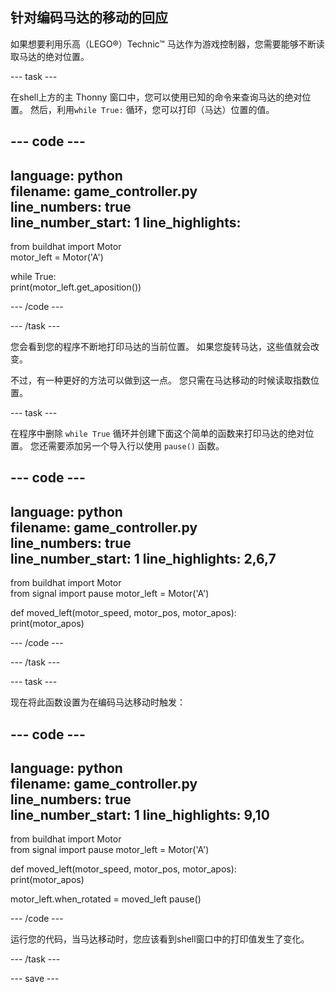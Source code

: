 ## 针对编码马达的移动的回应

如果想要利用乐高（LEGO®）Technic™ 马达作为游戏控制器，您需要能够不断读取马达的绝对位置。

--- task ---

在shell上方的主 Thonny 窗口中，您可以使用已知的命令来查询马达的绝对位置。 然后，利用`while True:` 循环，您可以打印（马达）位置的值。

--- code ---
---
language: python   
filename: game_controller.py   
line_numbers: true   
line_number_start: 1
line_highlights:
---

from buildhat import Motor   
motor_left = Motor('A')

while True:   
print(motor_left.get_aposition())

--- /code ---

--- /task ---

您会看到您的程序不断地打印马达的当前位置。 如果您旋转马达，这些值就会改变。

不过，有一种更好的方法可以做到这一点。 您只需在马达移动的时候读取指数位置。

--- task ---

在程序中删除 `while True` 循环并创建下面这个简单的函数来打印马达的绝对位置。 您还需要添加另一个导入行以使用 `pause()` 函数。

--- code ---
---
language: python   
filename: game_controller.py   
line_numbers: true   
line_number_start: 1
line_highlights: 2,6,7
---

from buildhat import Motor  
from signal import pause motor_left = Motor('A')


def moved_left(motor_speed, motor_pos, motor_apos):   
print(motor_apos)

--- /code ---

--- /task ---

--- task ---

现在将此函数设置为在编码马达移动时触发：

--- code ---
---
language: python   
filename: game_controller.py   
line_numbers: true   
line_number_start: 1
line_highlights: 9,10
---

from buildhat import Motor  
from signal import pause motor_left = Motor('A')


def moved_left(motor_speed, motor_pos, motor_apos):   
print(motor_apos)

motor_left.when_rotated = moved_left pause()

--- /code ---

运行您的代码，当马达移动时，您应该看到shell窗口中的打印值发生了变化。

--- /task ---

--- save ---
